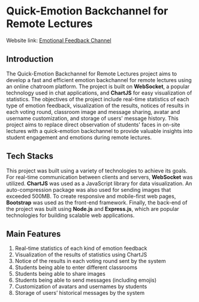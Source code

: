# Quick-Emotion Backchannel for Remote Lectures

Website link: [Emotional Feedback Channel](http://emo.uninoteshare.com:3000)

## Introduction

The Quick-Emotion Backchannel for Remote Lectures project aims to develop a fast and efficient emotion backchannel for remote lectures using an online chatroom platform. The project is built on **WebSocket**, a popular technology used in chat applications, and **ChartJS** for easy visualization of statistics. The objectives of the project include real-time statistics of each type of emotion feedback, visualization of the results, notices of results in each voting round, classroom image and message sharing, avatar and username customization, and storage of users' message history. This project aims to replace direct observation of students' faces in on-site lectures with a quick-emotion backchannel to provide valuable insights into student engagement and emotions during remote lectures.

## Tech Stacks

This project was built using a variety of technologies to achieve its goals. For real-time communication between clients and servers, **WebSocket** was utilized. **ChartJS** was used as a JavaScript library for data visualization. An auto-compression package was also used for sending images that exceeded 500MB. To create responsive and mobile-first web pages, **Bootstrap** was used as the front-end framework. Finally, the back-end of the project was built using **Node.js** and **Express.js**, which are popular technologies for building scalable web applications.

## Main Features

1. Real-time statistics of each kind of emotion feedback
2. Visualization of the results of statistics using ChartJS
3. Notice of the results in each voting round sent by the system
4. Students being able to enter different classrooms
5. Students being able to share images
6. Students being able to send messages (including emojis)
7. Customization of avatars and usernames by students
8. Storage of users’ historical messages by the system
